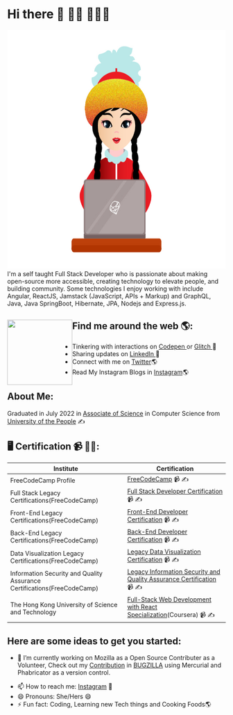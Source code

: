 # Hi there 👋 👋🏾 👩🏾‍💻



<img src="https://github.com/codershona/codershona/blob/master/me%201%20.png" width="950" height="550" alt="banner that says developer girl - software engineer, content creator and community organizer alongside a cartoon illustration of Monica">
I'm a self taught Full Stack Developer who is passionate about making open-source more accessible, creating technology to elevate people, and building community. Some technologies I enjoy working with include Angular, ReactJS, Jamstack (JavaScript, APIs + Markup) and GraphQL, Java, Java SpringBoot, Hibernate, JPA, Nodejs and Express.js. 


## Find me around the web 🌎: <img align="left" width="150" height="150" src="https://github.com/M0nica/M0nica/blob/main/octomonica/m0nica-octocat-rotating.gif?raw=true"></a>

- Tinkering with interactions on <a href="https://codepen.io/techertech"> Codepen </a> or <a href="https://glitch.com/@devolikaa"> Glitch </a>  🏓
- Sharing updates on <a href="#"> LinkedIn </a> 💼
- Connect with me on [Twitter](https://twitter.com/BRupanzel)🌎
- Read My Instagram Blogs in [Instagram](https://www.instagram.com/goldcodetech/)🌎

## About Me:
Graduated in July 2022 in [Associate of Science](https://www.uopeople.edu/programs/cs/degrees/computer-science-associates-degree/) in Computer Science from [University of the People](https://www.uopeople.edu/) ✍

## 🖥 Certification 📹 ✍🏾:

| Institute                 | Certification         |
| ------------------------- | --------------------- |
| FreeCodeCamp Profile      | [FreeCodeCamp](https://www.freecodecamp.org/falgunislam)  📹 ✍|
| Full Stack Legacy Certifications(FreeCodeCamp) | [Full Stack Developer Certification](https://www.freecodecamp.org/certification/falgunislam/full-stack)  📹 ✍|
| Front-End Legacy Certifications(FreeCodeCamp)  | [Front-End Developer Certification](https://www.freecodecamp.org/certification/falgunislam/legacy-front-end)  📹 ✍ |
| Back-End Legacy Certifications(FreeCodeCamp)   | [Back-End Developer Certification](https://www.freecodecamp.org/certification/falgunislam/legacy-back-end)  📹 ✍ |
| Data Visualization Legacy Certifications(FreeCodeCamp) | [Legacy Data Visualization Certification](https://www.freecodecamp.org/certification/falgunislam/legacy-data-visualization)  📹 ✍|
| Information Security and Quality Assurance Certifications(FreeCodeCamp) | [Legacy Information Security and Quality Assurance Certification](https://www.freecodecamp.org/certification/falgunislam/information-security-and-quality-assuranc)  📹 ✍ |
| The Hong Kong University of Science and Technology | [Full-Stack Web Development with React Specialization](https://www.coursera.org/account/accomplishments/specialization/certificate/5HSL27UQHJV6)(Coursera)  📹 ✍|


## Here are some ideas to get you started:

- 🔭 I’m currently working on Mozilla as a Open Source Contributer as a Volunteer, Check out my [Contribution](#) in [BUGZILLA](https://bugzilla.mozilla.org/user_profile?user_id=675496) using Mercurial and Phabricator as a version control.
<!-- - 🌱 I’m currently learning System Design and Docker and Devops -->
<!-- - 👯 I’m looking to collaborate on ... -->
<!-- - 🤔 I’m looking for help with ... -->
<!-- - 💬 Ask me about ... -->
- 📫 How to reach me: [Instagram](https://www.instagram.com/goldcodetech/) 💬
- 😄 Pronouns: She/Hers 😄
- ⚡ Fun fact: Coding, Learning new Tech things and Cooking Foods🌎
<!-- (https://bugzilla.mozilla.org/buglist.cgi?query_format=advanced&emailtype1=exact&emailassigned_to1=1&email1=falgunimst95%40gmail.com&list_id=15753367) -->


